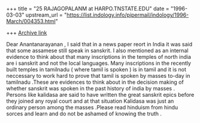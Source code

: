 +++
title = "25 RAJAGOPALANM at HARPO.TNSTATE.EDU"
date = "1996-03-03"
upstream_url = "https://list.indology.info/pipermail/indology/1996-March/004353.html"

+++
[Archive link](https://list.indology.info/pipermail/indology/1996-March/004353.html)

Dear Anantanarayanan ,
I said that in a news paper reort in India it was said that some
assamese still speak in sanskrit. I also mentioned as an internal evidence
to think about that many inscriptions in the temples of north india
are i sanskrit and not the local languages. Many inscriptions in
the recently built temples in tamilnadu ( where tamil is spoken ) is in 
tamil and it is not neccessary to work hard to prove that
tamil is spoken by masses to-day in tamilnadu .These are evidences to
think about in the decision making of whether sanskrit was 
spoken in the past history of india by masses . Persons like kalidasa
are said to have written the great sanskrit epics before they joined
any royal court and at that situation Kalidasa was just an ordinary 
person among the masses .Please read hinduism from hindu sorces and learn
and do not be ashamed of knowing the truth .





